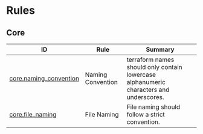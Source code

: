 # Rules
## Core
| ID | Rule | Summary |
|------|--------|---------|
| [core.naming_convention](core/naming_convention.md) | Naming Convention | terraform names should only contain lowercase alphanumeric characters and underscores. |
| [core.file_naming](core/file_naming.md) | File Naming | File naming should follow a strict convention. |
